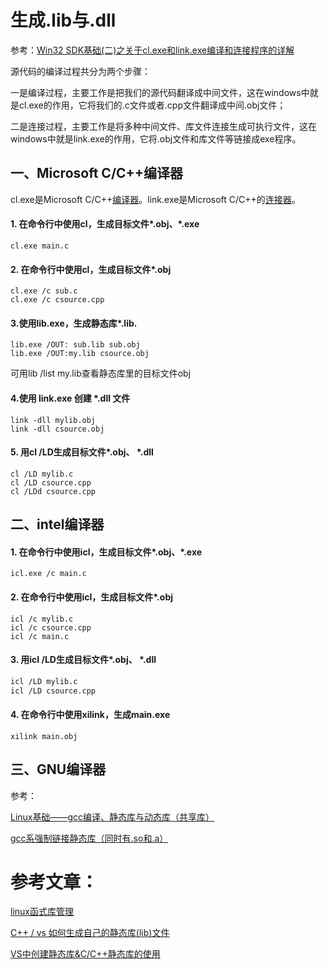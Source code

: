 # 生成.lib与.dll

参考：[Win32 SDK基础(二)之关于cl.exe和link.exe编译和连接程序的详解](https://www.php.cn/windows-364039.html)

源代码的编译过程共分为两个步骤：

一是编译过程，主要工作是把我们的源代码翻译成中间文件，这在windows中就是cl.exe的作用，它将我们的.c文件或者.cpp文件翻译成中间.obj文件；

二是连接过程，主要工作是将多种中间文件、库文件连接生成可执行文件，这在windows中就是link.exe的作用，它将.obj文件和库文件等链接成exe程序。

## 一、Microsoft C/C++编译器

cl.exe是Microsoft C/C++[编译器](https://baike.baidu.com/item/编译器/8853067)。link.exe是Microsoft C/C++的[连接器](https://blog.csdn.net/u011471873/article/details/53129603)。

#### 1. 在命令行中使用cl，生成目标文件\*.obj、\*.exe

```
cl.exe main.c
```

#### 2. 在命令行中使用cl，生成目标文件\*.obj 

```
cl.exe /c sub.c
cl.exe /c csource.cpp
```

####  3.使用lib.exe，生成静态库\*.lib.

```
lib.exe /OUT: sub.lib sub.obj
lib.exe /OUT:my.lib csource.obj
```

可用lib /list my.lib查看静态库里的目标文件obj



#### 4.使用 link.exe 创建 \*.dll 文件

```
link -dll mylib.obj
link -dll csource.obj
```

#### 5. 用cl /LD生成目标文件\*.obj、 \*.dll

```
cl /LD mylib.c 
cl /LD csource.cpp 
cl /LDd csource.cpp 
```

 

## 二、intel编译器

#### 1. 在命令行中使用icl，生成目标文件\*.obj、\*.exe

```
icl.exe /c main.c
```

#### 2. 在命令行中使用icl，生成目标文件\*.obj 

```
icl /c mylib.c
icl /c csource.cpp 
icl /c main.c
```

####  3. 用icl /LD生成目标文件\*.obj、 \*.dll

```bash
icl /LD mylib.c 
icl /LD csource.cpp 
```

####  4. 在命令行中使用xilink，生成main.exe

```
xilink main.obj
```





## 三、GNU编译器

 参考：

[Linux基础——gcc编译、静态库与动态库（共享库）](https://blog.csdn.net/daidaihema/article/details/80902012)

 [gcc系强制链接静态库（同时有.so和.a）](https://blog.csdn.net/youqika/article/details/54617525)





# 参考文章：

 [linux函式库管理](http://cn.linux.vbird.org/linux_basic/0520source_code_and_tarball_5.php#library)

[C++ / vs 如何生成自己的静态库(lib)文件](https://www.pianshen.com/article/388260710/)

[VS中创建静态库&C/C++静态库的使用](https://blog.csdn.net/chunyexiyu/article/details/31014221)

 

